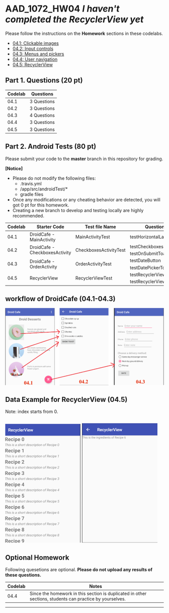 # AAD_1072_HW04 *I haven't completed the RecyclerView yet*

Please follow the instructions on the **Homework** sections in these codelabs.

- [04.1: Clickable images](https://codelabs.developers.google.com/codelabs/android-training-clickable-images/index.html?index=..%2F..%2Fandroid-training#9)
- [04.2: Input controls](https://codelabs.developers.google.com/codelabs/android-training-input-controls/index.html?index=..%2F..%2Fandroid-training#10)
- [04.3: Menus and pickers](https://codelabs.developers.google.com/codelabs/android-training-menus-and-pickers/index.html?index=..%2F..%2Fandroid-training#12)
- [04.4: User navigation](https://codelabs.developers.google.com/codelabs/android-training-provide-user-navigation/index.html?index=..%2F..%2Fandroid-training#8)
- [04.5: RecyclerView](https://codelabs.developers.google.com/codelabs/android-training-create-recycler-view/index.html?index=..%2F..%2Fandroid-training#10)


## Part 1. Questions (20 pt)

| Codelab | Questions |
| --- | ----------- |
| 04.1 | 3 Questions |
| 04.2 | 3 Questions |
| 04.3 | 4 Questions |
| 04.4 | 3 Questions |
| 04.5 | 3 Questions |

## Part 2. Android Tests (80 pt)

Please submit your code to the **master** branch in this repository for grading.

**[Notice]** 
- Please do not modify the following files:
    - .travis.yml
    - <Project>/app/src/androidTest/*
    - gradle files
- Once any modifications or any cheating behavior are detected, you will got 0 pt for this homework.
- Creating a new branch to develop and testing locally are highly recommended.
    
<table>
    <thead>
        <tr>
            <th>Codelab</th>
            <th>Starter Code</th>
            <th>Test file Name</th>
            <th>Questions</th>
            <th>Points</th>
        </tr>
    </thead>
    <tbody>
        <tr>
            <td>04.1</td>
            <td>DroidCafe - MainActivity</td>
            <td>MainActivityTest</td>
            <td>testHorizontalLayout</td>
            <td>10 pt</td>
        </tr>
        <tr>
            <td rowspan=2>04.2</td>
            <td rowspan=2>DroidCafe - CheckboxesActivity</td>
            <td rowspan=2>CheckboxesActivityTest</td>
            <td>testCheckboxesLayout</td>
            <td>10 pt</td>
        </tr>
        <tr>
            <td>testOnSubmitToast</td>
            <td>10 pt</td>
        </tr>
        <tr>
            <td rowspan=2>04.3</td>
            <td rowspan=2>DroidCafe - OrderActivity</td>
            <td rowspan=2>OrderActivityTest</td>
            <td>testDateButton</td>
            <td>10 pt</td>
        </tr>
        <tr>
            <td>testDatePickerToast</td>
            <td>10 pt</td>
        </tr>
        <tr>
            <td rowspan=2>04.5</td>
            <td rowspan=2>RecyclerView</td>
            <td rowspan=2>RecyclerViewTest</td>
            <td>testRecyclerViewLayout</td>
            <td>15 pt</td>
        </tr>
        <tr>
            <td>testRecyclerViewOnClick</td>
            <td>15 pt</td>
        </tr>
    </tbody>
</table>

## workflow of DroidCafe (04.1-04.3)
![DroidCafe_workflow](./screenshots/DroidCafe_workflow.png)

## Data Example for RecyclerView (04.5)

Note: index starts from 0.

![04.5example-1](./screenshots/04.5example-1.png)
![04.5example-2](./screenshots/04.5example-2.png)
----
## Optional Homework

Following quesetions are optional. 
**Please do not upload any results of these questions.**

| Codelab | Notes |
| --- | --- |
| 04.4 | Since the homework in this section is duplicated in other sections, students can practice by yourselves. |

----
